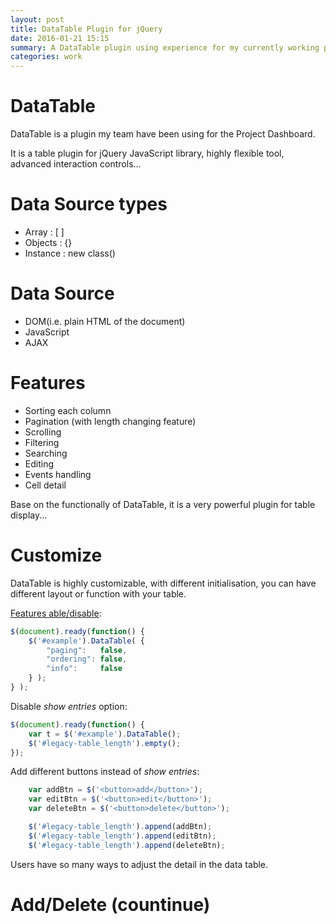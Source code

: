 ```yaml
---
layout: post
title: DataTable Plugin for jQuery
date: 2016-01-21 15:15
summary: A DataTable plugin using experience for my currently working project
categories: work
---
```


 
# DataTable   
DataTable is a plugin my team have been using for the Project Dashboard.

It is a table plugin for jQuery JavaScript library, highly flexible tool, advanced interaction controls...

# Data Source types
- Array : [ ]
- Objects : {}
- Instance : new class()

# Data Source
- DOM(i.e. plain HTML of the document)
- JavaScript
- AJAX

# Features
- Sorting each column
- Pagination (with length changing feature)
- Scrolling
- Filtering
- Searching
- Editing
- Events handling
- Cell detail

Base on the functionally of DataTable, it is a very powerful plugin for table display...

# Customize
DataTable is highly customizable, with different initialisation, you can have different layout or function with your table. 

[Features able/disable](https://datatables.net/examples/basic_init/filter_only.html):

```javascript
$(document).ready(function() {
    $('#example').DataTable( {
        "paging":   false,
        "ordering": false,
        "info":     false
    } );
} );
```

Disable *show entries* option:
```javascript
$(document).ready(function() {
    var t = $('#example').DataTable();
    $('#legacy-table_length').empty();
});
```
Add different buttons instead of *show entries*:

```javascript
    var addBtn = $('<button>add</button>');
    var editBtn = $('<button>edit</button>');
    var deleteBtn = $('<button>delete</button>');

    $('#legacy-table_length').append(addBtn);
    $('#legacy-table_length').append(editBtn);
    $('#legacy-table_length').append(deleteBtn);
```

Users have so many ways to adjust the detail in the data table.

# Add/Delete (countinue)



    

